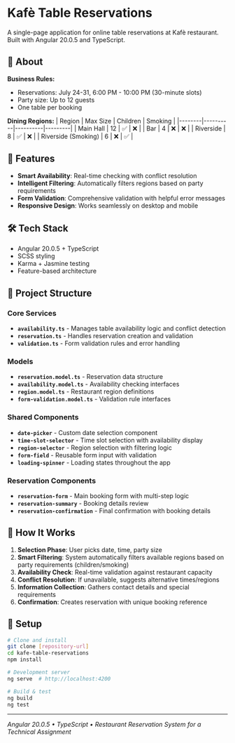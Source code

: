 # Kafè Table Reservations

A single-page application for online table reservations at Kafè restaurant. Built with Angular 20.0.5 and TypeScript.

## 🎯 About

**Business Rules:**

- Reservations: July 24-31, 6:00 PM - 10:00 PM (30-minute slots)
- Party size: Up to 12 guests
- One table per booking

**Dining Regions:**
| Region | Max Size | Children | Smoking |
|--------|----------|----------|---------|
| Main Hall | 12 | ✅ | ❌ |
| Bar | 4 | ❌ | ❌ |
| Riverside | 8 | ✅ | ❌ |
| Riverside (Smoking) | 6 | ❌ | ✅ |

## 🚀 Features

- **Smart Availability**: Real-time checking with conflict resolution
- **Intelligent Filtering**: Automatically filters regions based on party requirements
- **Form Validation**: Comprehensive validation with helpful error messages
- **Responsive Design**: Works seamlessly on desktop and mobile

## 🛠️ Tech Stack

- Angular 20.0.5 + TypeScript
- SCSS styling
- Karma + Jasmine testing
- Feature-based architecture

## 📁 Project Structure

### Core Services

- **`availability.ts`** - Manages table availability logic and conflict detection
- **`reservation.ts`** - Handles reservation creation and validation
- **`validation.ts`** - Form validation rules and error handling

### Models

- **`reservation.model.ts`** - Reservation data structure
- **`availability.model.ts`** - Availability checking interfaces
- **`region.model.ts`** - Restaurant region definitions
- **`form-validation.model.ts`** - Validation rule interfaces

### Shared Components

- **`date-picker`** - Custom date selection component
- **`time-slot-selector`** - Time slot selection with availability display
- **`region-selector`** - Region selection with filtering logic
- **`form-field`** - Reusable form input with validation
- **`loading-spinner`** - Loading states throughout the app

### Reservation Components

- **`reservation-form`** - Main booking form with multi-step logic
- **`reservation-summary`** - Booking details review
- **`reservation-confirmation`** - Final confirmation with booking details

## 🔧 How It Works

1. **Selection Phase**: User picks date, time, party size
2. **Smart Filtering**: System automatically filters available regions based on party requirements (children/smoking)
3. **Availability Check**: Real-time validation against restaurant capacity
4. **Conflict Resolution**: If unavailable, suggests alternative times/regions
5. **Information Collection**: Gathers contact details and special requirements
6. **Confirmation**: Creates reservation with unique booking reference

## 🔧 Setup

```bash
# Clone and install
git clone [repository-url]
cd kafe-table-reservations
npm install

# Development server
ng serve  # http://localhost:4200

# Build & test
ng build
ng test
```

---

_Angular 20.0.5 • TypeScript • Restaurant Reservation System for a Technical Assignment_
